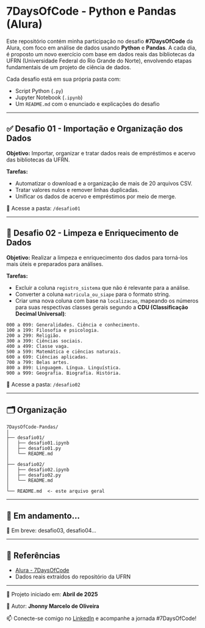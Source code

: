 # 7DaysOfCode - Python e Pandas (Alura)

Este repositório contém minha participação no desafio **#7DaysOfCode** da Alura, com foco em análise de dados usando **Python** e **Pandas**. A cada dia, é proposto um novo exercício com base em dados reais das bibliotecas da UFRN (Universidade Federal do Rio Grande do Norte), envolvendo etapas fundamentais de um projeto de ciência de dados.

Cada desafio está em sua própria pasta com:
- Script Python (`.py`)
- Jupyter Notebook (`.ipynb`)
- Um `README.md` com o enunciado e explicações do desafio

---

## ✅ Desafio 01 - Importação e Organização dos Dados

**Objetivo:**
Importar, organizar e tratar dados reais de empréstimos e acervo das bibliotecas da UFRN.

**Tarefas:**
- Automatizar o download e a organização de mais de 20 arquivos CSV.
- Tratar valores nulos e remover linhas duplicadas.
- Unificar os dados de acervo e empréstimos por meio de merge.

📁 Acesse a pasta: `/desafio01`

---

## 🧹 Desafio 02 - Limpeza e Enriquecimento de Dados

**Objetivo:**
Realizar a limpeza e enriquecimento dos dados para torná-los mais úteis e preparados para análises.

**Tarefas:**
- Excluir a coluna `registro_sistema` que não é relevante para a análise.
- Converter a coluna `matricula_ou_siape` para o formato string.
- Criar uma nova coluna com base na `localizacao`, mapeando os números para suas respectivas classes gerais segundo a **CDU (Classificação Decimal Universal)**:

```
000 a 099: Generalidades. Ciência e conhecimento.
100 a 199: Filosofia e psicologia.
200 a 299: Religião.
300 a 399: Ciências sociais.
400 a 499: Classe vaga.
500 a 599: Matemática e ciências naturais.
600 a 699: Ciências aplicadas.
700 a 799: Belas artes.
800 a 899: Linguagem. Língua. Linguística.
900 a 999: Geografia. Biografia. História.
```

📁 Acesse a pasta: `/desafio02`

---

## 🗂️ Organização

```
7DaysOfCode-Pandas/
│
├── desafio01/
│   ├── desafio01.ipynb
│   ├── desafio01.py
│   └── README.md
│
├── desafio02/
│   ├── desafio02.ipynb
│   ├── desafio02.py
│   └── README.md
│
└── README.md  <- este arquivo geral
```

---

## 🚧 Em andamento...

📌 Em breve: desafio03, desafio04...

---

## 🔗 Referências
- [Alura - 7DaysOfCode](https://7daysofcode.io/)
- Dados reais extraídos do repositório da UFRN

---

📅 Projeto iniciado em: **Abril de 2025**

👤 Autor: **Jhonny Marcelo de Oliveira**

📫 Conecte-se comigo no [LinkedIn]([https://www.linkedin.com](https://www.linkedin.com/in/jhonny-oliveira-247826114/)) e acompanhe a jornada #7DaysOfCode!

